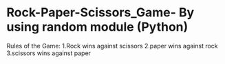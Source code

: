 # Rock-Paper-Scissors_Game- By using random module (Python)
Rules of the Game: 
1.Rock wins against scissors
2.paper wins against rock
3.scissors wins against paper
